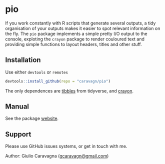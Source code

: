 # pio

If you work constantly with R scripts that generate several outputs, a tidy organisation of your outputs makes it easier to spot relevant information on the fly. The `pio` package implements a simple pretty I/O output to the console, exploting the `crayon` package to render couloured text and providing simple functions to layout headers, titles and other stuff. 

## Installation

Use either `devtools` or `remotes`
```R
devtools::install_github(repo = "caravagn/pio")
```
The only dependences are [tibbles](https://tibble.tidyverse.org/) from tidyverse, and
[crayon](https://github.com/r-lib/crayon).


## Manual

See the package [website](https://htmlpreview.github.io/?https://github.com/caravagn/pio/blob/master/docs/index.html).

## Support

Please use GitHub issues systems, or get in touch with me.

Author: Giulio Caravagna (gcaravagn@gmail.com)
